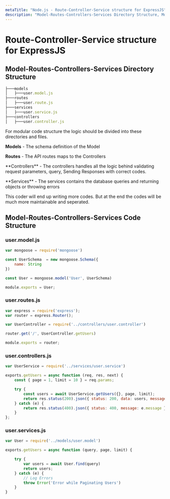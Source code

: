 ```yaml
---
metaTitle: "Node.js - Route-Controller-Service structure for ExpressJS"
description: "Model-Routes-Controllers-Services Directory Structure, Model-Routes-Controllers-Services Code Structure"
---
```


# Route-Controller-Service structure for ExpressJS




## Model-Routes-Controllers-Services Directory Structure


```js
├───models
│   ├───user.model.js
├───routes
│   ├───user.route.js
├───services
│   ├───user.service.js
├───controllers
│   ├───user.controller.js

```

For modular code structure the logic should be divided into these directories and files.

> 
**Models** - The schema definition of the Model


> 
**Routes** - The API routes maps to the Controllers


> 
<p>**Controllers** - The controllers handles all the logic behind validating
request parameters, query, Sending Responses with correct codes.</p>


> 
<p>**Services** - The services contains the database queries and returning
objects or throwing errors</p>


This coder will end up writing more codes. But at the end the codes will be much more maintainable and seperated.



## Model-Routes-Controllers-Services Code Structure


### user.model.js

```js
var mongoose = require('mongoose')

const UserSchema  = new mongoose.Schema({
    name: String
})

const User = mongoose.model('User', UserSchema)

module.exports = User;

```

### user.routes.js

```js
var express = require('express');
var router = express.Router();

var UserController = require('../controllers/user.controller')

router.get('/', UserController.getUsers)

module.exports = router;

```

### user.controllers.js

```js
var UserService = require('../services/user.service')    

exports.getUsers = async function (req, res, next) {
    const { page = 1, limit = 10 } = req.params;

    try {
        const users = await UserService.getUsers({}, page, limit);
        return res.status(200).json({ status: 200, data: users, message: "Successfully Users Retrieved" });
    } catch (e) {
        return res.status(400).json({ status: 400, message: e.message });
    }
};


```

### user.services.js

```js
var User = require('../models/user.model')

exports.getUsers = async function (query, page, limit) {

    try {
        var users = await User.find(query)
        return users;
    } catch (e) {
        // Log Errors
        throw Error('Error while Paginating Users')
    }
}

```

